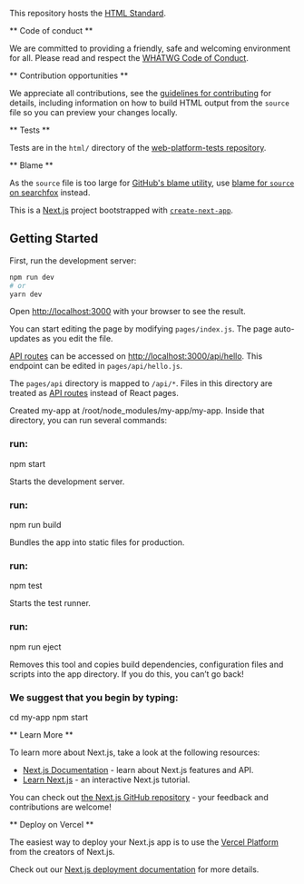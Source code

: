 This repository hosts the [HTML Standard](https://html.spec.whatwg.org/).

** Code of conduct **

We are committed to providing a friendly, safe and welcoming environment for all. Please read and respect the [WHATWG Code of Conduct](https://whatwg.org/code-of-conduct).

** Contribution opportunities **

We appreciate all contributions, see the [guidelines for contributing](CONTRIBUTING.md) for details, including information on how to build HTML output from the `source` file so you can preview your changes locally.

** Tests **

Tests are in the `html/` directory of the [web-platform-tests repository](https://github.com/web-platform-tests/wpt).

** Blame **

As the `source` file is too large for [GitHub's blame utility](https://help.github.com/articles/tracing-changes-in-a-file/), use [blame for `source` on searchfox](https://searchfox.org/whatwg-html/source/source) instead.

This is a [Next.js](https://nextjs.org/) project bootstrapped with [`create-next-app`](https://github.com/vercel/next.js/tree/canary/packages/create-next-app).


## Getting Started

First, run the development server:

```bash
npm run dev
# or
yarn dev
```

Open [http://localhost:3000](http://localhost:3000) with your browser to see the result.

You can start editing the page by modifying `pages/index.js`. The page auto-updates as you edit the file.

[API routes](https://nextjs.org/docs/api-routes/introduction) can be accessed on [http://localhost:3000/api/hello](http://localhost:3000/api/hello). This endpoint can be edited in `pages/api/hello.js`.

The `pages/api` directory is mapped to `/api/*`. Files in this directory are treated as [API routes](https://nextjs.org/docs/api-routes/introduction) instead of React pages.

Created my-app at /root/node_modules/my-app/my-app.
Inside that directory, you can run several commands:

### run:
npm start

 Starts the development server.

### run:
npm run build
    
 Bundles the app into static files for production.

### run:
npm test
    
 Starts the test runner.

### run:
npm run eject
  
 Removes this tool and copies build dependencies, configuration files and scripts into the app directory. If you do this, you can’t go back!


### We suggest that you begin by typing:
cd my-app
npm start

** Learn More **

To learn more about Next.js, take a look at the following resources:

- [Next.js Documentation](https://nextjs.org/docs) - learn about Next.js features and API.
- [Learn Next.js](https://nextjs.org/learn) - an interactive Next.js tutorial.

You can check out [the Next.js GitHub repository](https://github.com/vercel/next.js/) - your feedback and contributions are welcome!

** Deploy on Vercel **

The easiest way to deploy your Next.js app is to use the [Vercel Platform](https://vercel.com/new?utm_medium=default-template&filter=next.js&utm_source=create-next-app&utm_campaign=create-next-app-readme) from the creators of Next.js.

Check out our [Next.js deployment documentation](https://nextjs.org/docs/deployment) for more details.
